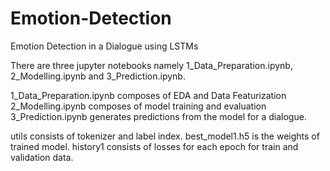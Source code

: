 # Emotion-Detection
Emotion Detection in a Dialogue using LSTMs

There are three jupyter notebooks namely 1_Data_Preparation.ipynb, 2_Modelling.ipynb and 3_Prediction.ipynb.

1_Data_Preparation.ipynb composes of EDA and Data Featurization
2_Modelling.ipynb composes of model training and evaluation
3_Prediction.ipynb generates predictions from the model for a dialogue.

utils consists of tokenizer and label index.
best_model1.h5 is the weights of trained model.
history1 consists of losses for each epoch for train and validation data.
